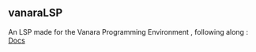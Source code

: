 ## vanaraLSP

An LSP made for the Vanara Programming Environment , following along :
[Docs](https://code.visualstudio.com/api/language-extensions/language-server-extension-guide)

